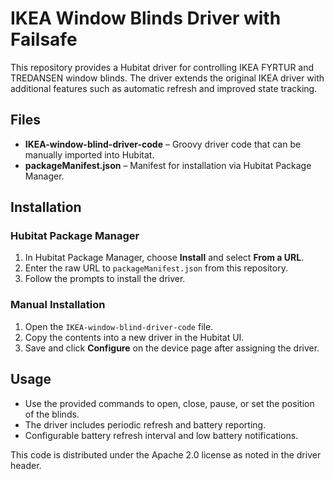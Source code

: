 # IKEA Window Blinds Driver with Failsafe

This repository provides a Hubitat driver for controlling IKEA FYRTUR and TREDANSEN window blinds. The driver extends the original IKEA driver with additional features such as automatic refresh and improved state tracking.

## Files

- **IKEA-window-blind-driver-code** – Groovy driver code that can be manually imported into Hubitat.
- **packageManifest.json** – Manifest for installation via Hubitat Package Manager.

## Installation

### Hubitat Package Manager
1. In Hubitat Package Manager, choose **Install** and select **From a URL**.
2. Enter the raw URL to `packageManifest.json` from this repository.
3. Follow the prompts to install the driver.

### Manual Installation
1. Open the `IKEA-window-blind-driver-code` file.
2. Copy the contents into a new driver in the Hubitat UI.
3. Save and click **Configure** on the device page after assigning the driver.

## Usage
- Use the provided commands to open, close, pause, or set the position of the blinds.
- The driver includes periodic refresh and battery reporting.
- Configurable battery refresh interval and low battery notifications.

This code is distributed under the Apache 2.0 license as noted in the driver header.
